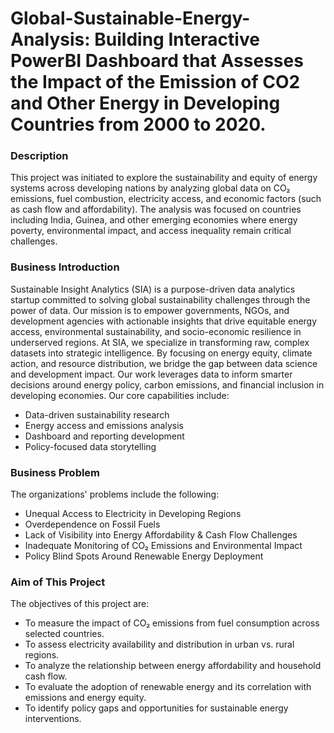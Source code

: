 # Global-Sustainable-Energy-Analysis: Building Interactive PowerBI Dashboard that Assesses the Impact of the Emission of CO2 and Other Energy in Developing Countries from 2000 to 2020.
### Description
This project was initiated to explore the sustainability and equity of energy systems across developing nations by analyzing global data on CO₂ emissions, fuel combustion, electricity access, and economic factors (such as cash flow and affordability). The analysis was focused on countries including India, Guinea, and other emerging economies where energy poverty, environmental impact, and access inequality remain critical challenges.
### Business Introduction
Sustainable Insight Analytics (SIA) is a purpose-driven data analytics startup committed to solving global sustainability challenges through the power of data. Our mission is to empower governments, NGOs, and development agencies with actionable insights that drive equitable energy access, environmental sustainability, and socio-economic resilience in underserved regions.
At SIA, we specialize in transforming raw, complex datasets into strategic intelligence. By focusing on energy equity, climate action, and resource distribution, we bridge the gap between data science and development impact. Our work leverages data to inform smarter decisions around energy policy, carbon emissions, and financial inclusion in developing economies.
Our core capabilities include: 
- Data-driven sustainability research
- Energy access and emissions analysis
- Dashboard and reporting development
- Policy-focused data storytelling
### Business Problem
The organizations' problems include the following:
- Unequal Access to Electricity in Developing Regions
- Overdependence on Fossil Fuels
- Lack of Visibility into Energy Affordability & Cash Flow Challenges
- Inadequate Monitoring of CO₂ Emissions and Environmental Impact
- Policy Blind Spots Around Renewable Energy Deployment
### Aim of This Project
The objectives of this project are:
- To measure the impact of CO₂ emissions from fuel consumption across selected countries.
- To assess electricity availability and distribution in urban vs. rural regions.
- To analyze the relationship between energy affordability and household cash flow.
- To evaluate the adoption of renewable energy and its correlation with emissions and energy equity.
- To identify policy gaps and opportunities for sustainable energy interventions.
